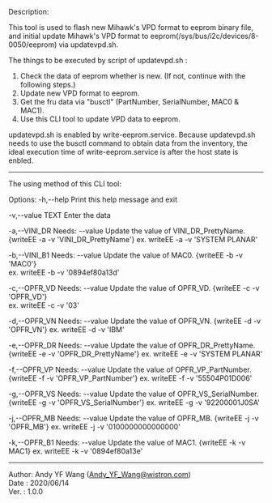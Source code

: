  Description:
 
 This tool is used to flash new Mihawk's VPD format to eeprom binary file,
 and initial update Mihawk's VPD format to eeprom(/sys/bus/i2c/devices/8-0050/eeprom) via updatevpd.sh.
 
 The things to be executed by script of updatevpd.sh :
 1. Check the data of eeprom whether is new. 
 (If not, continue with the following steps.)
 2. Update new VPD format to eeprom.
 3. Get the fru data via "busctl" (PartNumber, SerialNumber, MAC0 & MAC1).
 4. Use this CLI tool to update VPD data to eeprom.
 
 updatevpd.sh is enabled by write-eeprom.service.
 Because updatevpd.sh needs to use the busctl command to obtain data from the inventory, 
 the ideal execution time of write-eeprom.service is after the host state is enbled.
 
 --------------------------------------------------------------------------------------
 
 The using method of this CLI tool:
 
 Options:
  -h,--help                   Print this help message and exit
  
  -v,--value TEXT             Enter the data
  
  -a,--VINI_DR Needs: --value Update the value of VINI_DR_PrettyName. 
    {writeEE -a -v 'VINI_DR_PrettyName'}
     		ex. writeEE -a -v 'SYSTEM PLANAR'
  
  -b,--VINI_B1 Needs: --value Update the value of MAC0. 
    {writeEE -b -v 'MAC0'}  
     		ex. writeEE -b -v '0894ef80a13d'
  
  -c,--OPFR_VD Needs: --value Update the value of OPFR_VD. 
    {writeEE -c -v 'OPFR_VD'}  
     		ex. writeEE -c -v '03'
  
  -d,--OPFR_VN Needs: --value Update the value of OPFR_VN. 
    {writeEE -d -v 'OPFR_VN'}
     		ex. writeEE -d -v 'IBM'
  
  -e,--OPFR_DR Needs: --value Update the value of OPFR_DR_PrettyName. 
    {writeEE -e -v 'OPFR_DR_PrettyName'}
     		ex. writeEE -e -v 'SYSTEM PLANAR'
  
  -f,--OPFR_VP Needs: --value Update the value of OPFR_VP_PartNumber. 
    {writeEE -f -v 'OPFR_VP_PartNumber'}
     		ex. writeEE -f -v '55504P01D006'
  
  -g,--OPFR_VS Needs: --value Update the value of OPFR_VS_SerialNumber. 
    {writeEE -g -v 'OPFR_VS_SerialNumber'}
     		ex. writeEE -g -v '92200001J0SA'
  
  -j,--OPFR_MB Needs: --value Update the value of OPFR_MB. 
    {writeEE -j -v 'OPFR_MB'}
     		ex. writeEE -j -v '0100000000000000'
  
  -k,--OPFR_B1 Needs: --value Update the value of MAC1. 
    {writeEE -k -v MAC1}
     		ex. writeEE -k -v '0894ef80a13e'
 
---------------------------------------------------------------------------------------
              
 Author:   Andy YF Wang (Andy_YF_Wang@wistron.com)                                  
 Date  :   2020/06/14                                                               
 Ver.  :   1.0.0                                                                    

